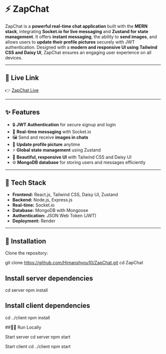 # ⚡ ZapChat

ZapChat is a **powerful real-time chat application** built with the **MERN stack**, integrating **Socket.io for live messaging** and **Zustand for state management**. It offers **instant messaging**, the ability to **send images**, and allows users to **update their profile pictures** securely with JWT authentication. Designed with a **modern and responsive UI using Tailwind CSS and Daisy UI**, ZapChat ensures an engaging user experience on all devices.

---

## 🚀 Live Link

👉 [ZapChat Live](https://zapchat-02.onrender.com/login)

---

## ✨ Features

- 🔒 **JWT Authentication** for secure signup and login  
- 💬 **Real-time messaging** with Socket.io  
- 🖼️ Send and receive **images in chats**  
- 📝 **Update profile picture** anytime  
- ⚡ **Global state management** using Zustand  
- 🎨 **Beautiful, responsive UI** with Tailwind CSS and Daisy UI  
- 🌐 **MongoDB database** for storing users and messages efficiently

---

## 🔧 Tech Stack

- **Frontend:** React.js, Tailwind CSS, Daisy UI, Zustand  
- **Backend:** Node.js, Express.js  
- **Real-time:** Socket.io  
- **Database:** MongoDB with Mongoose  
- **Authentication:** JSON Web Token (JWT)  
- **Deployment:** Render

---

## 📂 Installation

Clone the repository:


git clone https://github.com/Himanshyou10/ZapChat.git
cd ZapChat



## Install server dependencies
cd server
npm install



## Install client dependencies
cd ../client
npm install


##🏃‍♂️ Run Locally

Start server
cd server
npm start


Start client
cd ../client
npm start


